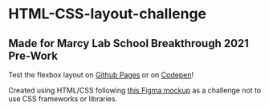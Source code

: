 # HTML-CSS-layout-challenge

## Made for Marcy Lab School Breakthrough 2021 Pre-Work

Test the flexbox layout on [Github Pages](https://weilyl.github.io/HTML-CSS-layout-challenge/) or on [Codepen](https://codepen.io/weilyl/full/vYXzJgP)!

Created using HTML/CSS following [this Figma mockup](https://www.figma.com/file/w6nbsyA7erIc5StSGprifz/Flexbox-Lab-Mockup?node-id=1%3A2) as a challenge not to use CSS frameworks or libraries. 